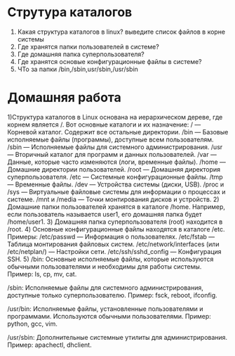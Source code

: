 # Струтура каталогов

1) Какая структура каталогов в linux? выведите список файлов в корне системы
2) Где хранятся папки пользователей в системе?
3) Где домашняя папка суперпользователя?
4) Где хранятся основые конфигурационные файлы в системе?
5) ЧТо за папки /bin,/sbin,usr/sbin,/usr/sbin

# Домашняя работа
1)Структура каталогов в Linux основана на иерархическом дереве, где корнем является /. Вот основные каталоги и их назначение:
/ — Корневой каталог. Содержит все остальные директории.
/bin — Базовые исполняемые файлы (программы), доступные всем пользователям.
/sbin — Исполняемые файлы для системного администрирования.
/usr — Вторичный каталог для программ и данных пользователей.
/var — Данные, которые часто изменяются (логи, временные файлы).
/home — Домашние директории пользователей.
/root — Домашняя директория суперпользователя.
/etc — Системные конфигурационные файлы.
/tmp — Временные файлы.
/dev — Устройства системы (диски, USB).
/proc и /sys — Виртуальные файловые системы для информации о процессах и системе.
/mnt и /media — Точки монтирования дисков и устройств.
2) Домашние папки пользователей хранятся в каталоге /home.
Например, если пользователь называется user1, его домашняя папка будет /home/user1.
3) Домашняя папка суперпользователя (root) находится в /root.
4) Основные конфигурационные файлы находятся в каталоге /etc.
Примеры:
/etc/passwd — Информация о пользователях.
/etc/fstab — Таблица монтирования файловых систем.
/etc/network/interfaces (или /etc/netplan/) — Настройки сети.
/etc/ssh/sshd_config — Конфигурация SSH.
5) /bin:
Основные исполняемые файлы, которые используются обычными пользователями и необходимы для работы системы.
Пример: ls, cp, mv, cat.

/sbin:
Исполняемые файлы для системного администрирования, доступные только суперпользователю.
Пример: fsck, reboot, ifconfig.

/usr/bin:
Исполняемые файлы, установленные пользователями и программами. Используются обычными пользователями.
Пример: python, gcc, vim.

/usr/sbin:
Дополнительные системные утилиты для администрирования.
Пример: apachectl, dhclient.
